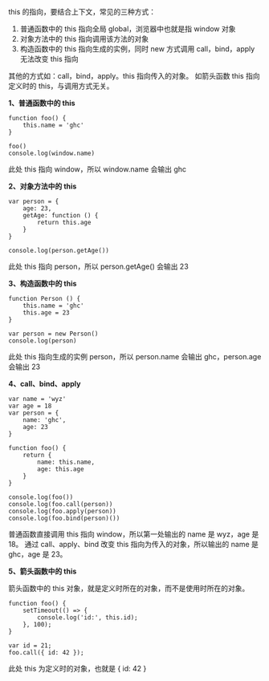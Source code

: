 this 的指向，要结合上下文，常见的三种方式：

1. 普通函数中的 this 指向全局 global，浏览器中也就是指 window 对象
2. 对象方法中的 this 指向调用该方法的对象
3. 构造函数中的 this 指向生成的实例，同时 new 方式调用 call，bind，apply 无法改变 this 指向

其他的方式如：call，bind，apply。this 指向传入的对象。 如箭头函数 this 指向定义时的 this，与调用方式无关。

**1、普通函数中的 this**

```
function foo() {
    this.name = 'ghc'
}

foo()
console.log(window.name)
```

此处 this 指向 window，所以 window.name 会输出 ghc

**2、对象方法中的 this**

```
var person = {
    age: 23,
    getAge: function () {
        return this.age
    }
}

console.log(person.getAge())
```

此处 this 指向 person，所以 person.getAge() 会输出 23

**3、构造函数中的 this**

```
function Person () {
    this.name = 'ghc'
    this.age = 23
}

var person = new Person()
console.log(person)
```

此处 this 指向生成的实例 person，所以 person.name 会输出 ghc，person.age 会输出 23

**4、call、bind、apply**

```
var name = 'wyz'
var age = 18
var person = {
    name: 'ghc',
    age: 23
}

function foo() {
    return {
        name: this.name,
        age: this.age
    }
}

console.log(foo())
console.log(foo.call(person))
console.log(foo.apply(person))
console.log(foo.bind(person)())
```

普通函数直接调用 this 指向 window，所以第一处输出的 name 是 wyz，age 是 18。 通过 call、apply、bind 改变 this 指向为传入的对象，所以输出的 name 是 ghc，age 是 23。

**5、箭头函数中的 this**

箭头函数中的 this 对象，就是定义时所在的对象，而不是使用时所在的对象。

```
function foo() {
    setTimeout(() => {
        console.log('id:', this.id);
    }, 100);
}

var id = 21;
foo.call({ id: 42 });
```

此处 this 为定义时的对象，也就是 { id: 42 }
